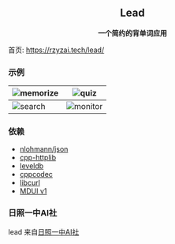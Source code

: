 <h2 align="center">
Lead
</h2>

<p align="center">
<strong>一个简约的背单词应用</strong>
</p>

首页: https://rzyzai.tech/lead/

### 示例
| ![memorize]() | ![quiz]() |
|---------------------------------------------------------|---------------------------------------------------------|
| ![search]() | ![monitor]()   |

### 依赖

- [nlohmann/json](https://github.com/nlohmann/json)
- [cpp-httplib](https://github.com/yhirose/cpp-httplib)
- [leveldb](https://github.com/google/leveldb)
- [cppcodec](https://github.com/tplgy/cppcodec)
- [libcurl](https://curl.se/libcurl/)
- [MDUI v1](https://www.mdui.org/docs/)


### 日照一中AI社
lead 来自[日照一中AI社](https://github.com/rzyzai)